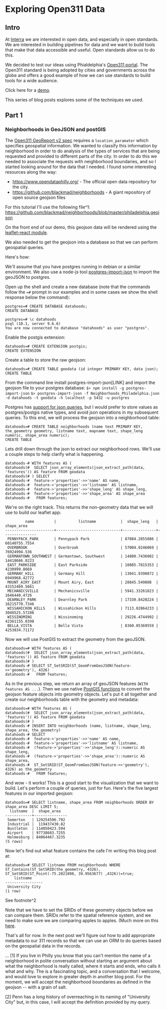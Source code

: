 # Exploring Open311 Data
## Intro
At [Interra](http://interra.io) we are interested in open data, and especially in open standards. We are interested in building pipelines for data and we want to build tools that make that data accessible and useful. Open standards allow us to do this.

We decided to test our ideas using Phialdelphia's [Open311 portal](https://www.opendataphilly.org/dataset/311-service-and-information-requests). The Open311 standard is being adopted by cities and governments across the globe and offers a good example of how we can use standards to build tools for a wide audience.

Click here for a [demo](http://311-demo.interra.io/?service_name=Graffiti%20Removal).

This series of blog posts explores some of the techniques we used.

## Part 1
### Neighborhoods in GeoJSON and postGIS
The [Open311 GeoReport v2 spec](http://wiki.open311.org/GeoReport_v2/) requires a `location_paramater` which specifies geospatial information. We wanted to classify this information by neighborhood in order to do analysis of the types of services that are being requested and provided to different parts of the city. In order to do this we needed to associate the requests with neighborhood boundaries, and so I started looking around for the data that I needed. I found some interesting resources along the way:

* https://www.opendataphilly.org/ - The official open data repository for the city.
* https://github.com/blackmad/neighborhoods - A giant repository of open source geojson files

For this tutorial I'll use the following file^1: https://github.com/blackmad/neighborhoods/blob/master/philadelphia.geojson 

On the front end of our demo, this geojson data will be rendered using the [leaflet-react module](https://github.com/PaulLeCam/react-leaflet).

We also needed to get the geojson into a database so that we can perform geospatial queries.

Here's how:

We'll assume that you have postgres running in debian or a similar environment. We also use a node-js tool [postgres-import-json](https://github.com/dzuluaga/postgres-import-json) to import the geoJSON to postgres.

Open up the shell and create a new database (note that the commands follow the `=#` prompt in our examples and in some cases we show the shell response below the command):
```
postgres=# CREATE DATABASE datahoods;
CREATE DATABASE

postgres=# \c datahoods 
psql (10.1, server 9.6.6)
You are now connected to database "datahoods" as user "postgres".
```

Enable the postgis extension:
```
datahoods=# CREATE EXTENSION postgis;
CREATE EXTENSION
```

Create a table to store the raw geojson:
```
datahoods=# CREATE TABLE geodata (id integer PRIMARY KEY, data json);
CREATE TABLE
```
From the command line install postgres-import-json[LINK] and import the geojson file to your postgres database:
`$> npm install -g postgres-import-json`
`$> postgres-import-json -f Neighborhoods_Philadelphia.json -d datahoods -t geodata -h localhost -p 5432 -u postgres`

Postgres has [support for json queries](https://www.postgresql.org/docs/9.3/static/functions-json.html), but I would prefer to store values as postgres/postgis native types, and avoid json operations in my subsequent queries. To this end, we will process the geojson into a neighborhood table:
```
datahoods=# CREATE TABLE neighborhoods (name text PRIMARY KEY, the_geometry geometry, listname text, mapname text, shape_leng numeric, shape_area numeric);
CREATE TABLE
```

Lets drill down through the json to extract our neighborhood rows. We'll use a couple steps to help clarify what is happening.
```
datahoods-# WITH features AS (
datahoods(#  SELECT json_array_elements(json_extract_path(data, 'features')) AS feature FROM geodata
datahoods(# ) SELECT 
datahoods-#  feature->'properties'->>'name' AS name,
datahoods-#  feature->'properties'->>'listname' AS listname,
datahoods-#  feature->'properties'->>'shape_leng' AS shape_leng,
datahoods-#  feature->'properties'->>'shape_area' AS shape_area
datahoods-#   FROM features;
```

We're on the right track. This returns the non-geometry data that we will use to build our leaflet app:

```
         name         |          listname           |  shape_leng   |  shape_area   
----------------------+-----------------------------+---------------+---------------
 PENNYPACK_PARK       | Pennypack Park              | 87084.2855886 | 60140755.7554
 OVERBROOK            | Overbrook                   | 57004.9246069 | 76924994.536
 GERMANTOWN_SOUTHWEST | Germantown, Southwest       | 14880.7436082 | 14418666.0223
 EAST_PARKSIDE        | East Parkside               | 10885.7815353 | 4230999.8669
 GERMANY_HILL         | Germany Hill                | 13041.9390872 | 6949968.42772
 MOUNT_AIRY_EAST      | Mount Airy, East            | 28845.549808  | 43152469.5661
 MECHANICSVILLE       | Mechanicsville              | 5941.33261823 | 1646440.4726
 DEARNLEY_PARK        | Dearnley Park               | 17330.8420224 | 16215770.7346
 WISSAHICKON_HILLS    | Wissahickon Hills           | 7113.02864233 | 3048525.57286
 WISSINOMING          | Wissinoming                 | 29226.4744992 | 42361155.0398
 BELLA_VISTA          | Bella Vista                 | 8360.05369559 | 4253834.71172
```

Now we will use PostGIS to extract the geometry from the geoJSON.

```
datahoods=# WITH features AS (
datahoods(#  SELECT json_array_elements(json_extract_path(data, 'features')) AS feature FROM geodata
datahoods(# )
datahoods-# SELECT ST_SetSRID(ST_GeomFromGeoJSON(feature->>'geometry'), 4326)
datahoods-#   FROM features;
```

As in the previous step, we return an array of geoJSON features (`WITH features AS ...`). Then we use native [PostGIS functions](https://postgis.net/docs/reference.html) to convert the geojson feature objects into  geometry objects. Let's put it all together and create our neighborhoods table with the geometry and metadata:
```
datahoods=# WITH features AS (
datahoods(#  SELECT json_array_elements(json_extract_path(data, 'features')) AS feature FROM geodata
datahoods(# ) 
datahoods-# INSERT INTO neighborhoods (name, listname, shape_leng, shape_area, the_geometry)
datahoods-# SELECT 
datahoods-#  feature->'properties'->>'name' AS name,
datahoods-#  feature->'properties'->>'listname' AS listname,
datahoods-#  (feature->'properties'->>'shape_leng')::numeric AS shape_leng,
datahoods-#  (feature->'properties'->>'shape_area')::numeric AS shape_area,
datahoods-#  ST_SetSRID(ST_GeomFromGeoJSON(feature->>'geometry'), 4326) as the_geometry
datahoods-#   FROM features;
```

And wow - it works! This is a good start to the visualization that we want to build. Let's perform a couple of queries, just for fun. Here's the five largest features in our imported geojson:
```
datahoods=# SELECT listname, shape_area FROM neighborhoods ORDER BY shape_area DESC LIMIT 5;
  listname  |  shape_area   
------------+---------------
 Somerton   | 129254596.792
 Industrial |  119437430.82
 Bustleton  | 114050423.594
 Airport    | 97738683.7255
 Holmesburg | 84064467.3235
(5 rows)
```

Now let's find out what feature contains the cafe I'm writing this blog post at:
```
datahoods=# SELECT listname FROM neighborhoods WHERE ST_Contains(ST_SetSRID(the_geometry, 4326), ST_SetSRID(ST_Point(-75.2021898, 39.9563677) ,4326))=true;
    listname     
-----------------
 University City
(1 row)
```
See footnote^2

Note that we have to set the SRIDs of these geometry objects before we can compare them. SRIDs refer to the spatial reference system, and we need to make sure we are comparing apples to apples. (Much more on this [here](https://en.wikipedia.org/wiki/Spatial_reference_system).

That's all for now. In the next post we'll figure out how to add appropriate metadata to our 311 records so that we can use an ORM to do queries based on the geospatial data in the records.

...
[1] If you live in Philly you know that you can't mention the name of a neighborhood in polite conversation without starting an argument about what the neighborhood is really called, where it starts and ends, who calls it what and why. The is a fascinating topic, and a conversation that I welcome, and would love to explore in greater depth in another blog post. For the moment, we will accept the neighborhood boundaries as defined in the geojson -- with a grain of salt.

[2] Penn has a long history of overreaching in its naming of "University City" but, in this case, I will accept the definition provided by my query.
